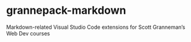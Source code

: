 # grannepack-markdown
Markdown-related Visual Studio Code extensions for Scott Granneman’s Web Dev courses 
